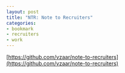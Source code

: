 ```yaml
---
layout: post
title: "NTR: Note to Recruiters"
categories:
- bookmark
- recruiters
- work
---
```

[https://github.com/vzaar/note-to-recruiters](https://github.com/vzaar/note-to-recruiters)